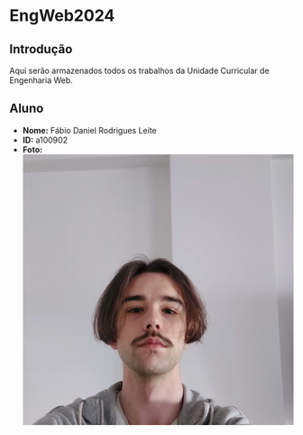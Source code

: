 # EngWeb2024

## Introdução 
Aqui serão armazenados todos os trabalhos da Unidade Curricular de Engenharia Web.

## Aluno

- **Nome:** Fábio Daniel Rodrigues Leite
- **ID:** a100902
- **Foto:** ![Fotografia do aluno](pic.jpg)
